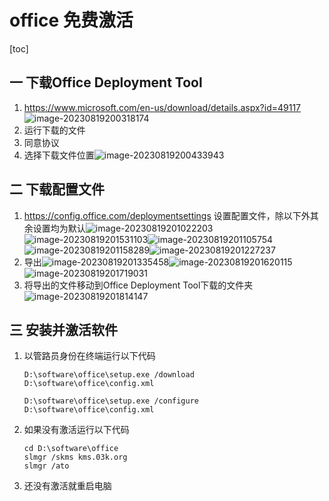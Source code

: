 # office 免费激活

[toc]





## 一 下载Office Deployment Tool

1.   https://www.microsoft.com/en-us/download/details.aspx?id=49117
     ![image-20230819200318174](http://cdn.nidhogg-110.cn/typora/image-20230819200318174.png)
2.   运行下载的文件
3.   同意协议
4.   选择下载文件位置![image-20230819200433943](http://cdn.nidhogg-110.cn/typora/image-20230819200516147.png)



## 二 下载配置文件

1.   https://config.office.com/deploymentsettings
     设置配置文件，除以下外其余设置均为默认![image-20230819201022203](http://cdn.nidhogg-110.cn/typora/image-20230819201022203.png)![image-20230819201531103](http://cdn.nidhogg-110.cn/typora/image-20230819201531103.png)![image-20230819201105754](http://cdn.nidhogg-110.cn/typora/image-20230819201105754.png)![image-20230819201158289](http://cdn.nidhogg-110.cn/typora/image-20230819201158289.png)![image-20230819201227237](http://cdn.nidhogg-110.cn/typora/image-20230819201227237.png)
2.   导出![image-20230819201335458](http://cdn.nidhogg-110.cn/typora/image-20230819201335458.png)![image-20230819201620115](http://cdn.nidhogg-110.cn/typora/image-20230819201620115.png)![image-20230819201719031](http://cdn.nidhogg-110.cn/typora/image-20230819201719031.png)
3.   将导出的文件移动到Office Deployment Tool下载的文件夹![image-20230819201814147](http://cdn.nidhogg-110.cn/typora/image-20230819201814147.png)

## 三 安装并激活软件

1.   以管路员身份在终端运行以下代码

     ```
     D:\software\office\setup.exe /download D:\software\office\config.xml
     ```

     ```
     D:\software\office\setup.exe /configure D:\software\office\config.xml
     ```

2.   如果没有激活运行以下代码

     ```
     cd D:\software\office
     slmgr /skms kms.03k.org
     slmgr /ato
     ```

3.   还没有激活就重启电脑